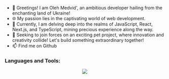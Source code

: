 - 👋  Greetings! I am Oleh Medvid', an ambitious developer hailing from the enchanting land of Ukraine!
- 🌐 My passion lies in the captivating world of web development.
- 🚀 Currently, I am delving deep into the realms of JavaScript, React, Next.js, and TypeScript, mining precious experience along the way.
- 🤝 Seeking to join forces on an exciting pet project, where innovation and creativity collide! Let's build something extraordinary together!
- 📫 Find me on Github

<h3 align="left">Languages and Tools:</h3>
<p align="center">
  <a href="https://skillicons.dev">
    <img src="https://skillicons.dev/icons?i=js,html,css,sass,react,nextjs,nodejs,redux,mongodb,ts,vite,materialui,figma," />
  </a>
</p>

<!---
medvol/medvol is a ✨ special ✨ repository because its `README.md` (this file) appears on your GitHub profile.
You can click the Preview link to take a look at your changes.
--->
